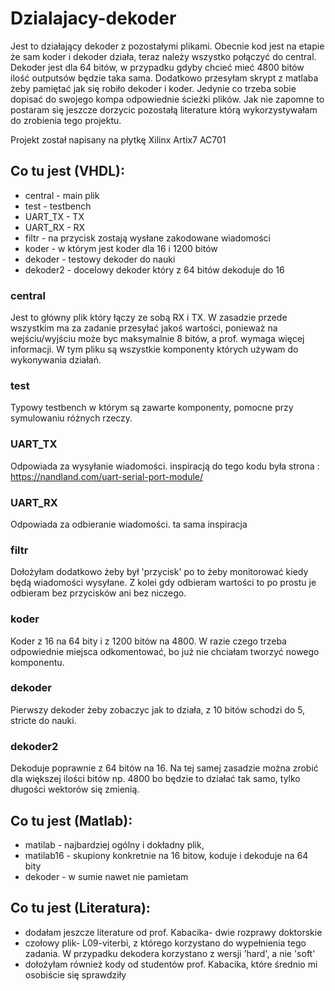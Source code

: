 # Dzialajacy-dekoder

Jest to działający dekoder z pozostałymi plikami. Obecnie kod jest na etapie że sam koder i dekoder działa, teraz należy wszystko połączyć do central.
Dekoder jest dla 64 bitów, w przypadku gdyby chcieć mieć 4800 bitów ilość outputsów będzie taka sama.
Dodatkowo przesyłam skrypt z matlaba żeby pamiętać jak się robiło dekoder i koder. Jedynie co trzeba sobie dopisać do swojego kompa odpowiednie ścieżki plików. 
Jak nie zapomne to postaram się jeszcze dorzycic pozostałą literature którą wykorzystywałam do zrobienia tego projektu. 

Projekt został napisany na płytkę Xilinx Artix7 AC701

## Co tu jest (VHDL):
- central - main plik
- test - testbench 
- UART_TX - TX 
- UART_RX - RX
- filtr - na przycisk zostają wysłane zakodowane wiadomości
- koder - w którym jest koder dla 16 i 1200 bitów
- dekoder - testowy dekoder do nauki  
- dekoder2 - docelowy dekoder który z 64 bitów dekoduje do 16

### central
Jest to główny plik który łączy ze sobą RX i TX. W zasadzie przede wszystkim ma za zadanie przesyłać jakoś wartości, ponieważ na wejściu/wyjściu może byc maksymalnie 8 bitów, a prof. wymaga więcej informacji. W tym pliku są wszystkie komponenty których używam do wykonywania działań. 

### test
Typowy testbench w którym są zawarte komponenty, pomocne przy symulowaniu różnych rzeczy.

### UART_TX
Odpowiada za wysyłanie wiadomości. inspiracją do tego kodu była strona : https://nandland.com/uart-serial-port-module/ 

### UART_RX
Odpowiada za odbieranie wiadomości. ta sama inspiracja

### filtr
Dołożyłam dodatkowo żeby był 'przycisk' po to żeby monitorować kiedy będą wiadomości wysyłane. Z kolei gdy odbieram wartości to po prostu je odbieram bez przycisków ani bez niczego.

### koder
Koder z 16 na 64 bity i z 1200 bitów na 4800. W razie czego trzeba odpowiednie miejsca odkomentować, bo już nie chciałam tworzyć nowego komponentu.

### dekoder
Pierwszy dekoder żeby zobaczyc jak to działa, z 10 bitów schodzi do 5, stricte do nauki.

### dekoder2
Dekoduje poprawnie z 64 bitów na 16. Na tej samej zasadzie można zrobić dla większej ilości bitów np. 4800 bo będzie to działać tak samo, tylko długości wektorów się zmienią.

## Co tu jest (Matlab):
- matilab - najbardziej ogólny i dokładny plik,
- matilab16 - skupiony konkretnie na 16 bitow, koduje i dekoduje na 64 bity
- dekoder - w sumie nawet nie pamietam

## Co tu jest (Literatura):
- dodałam jeszcze literature od prof. Kabacika- dwie rozprawy doktorskie
- czołowy plik- L09-viterbi, z którego korzystano do wypełnienia tego zadania. W przypadku dekodera korzystano z wersji 'hard', a nie 'soft'
- dołożyłam również kody od studentów prof. Kabacika, które średnio mi osobiście się sprawdziły

